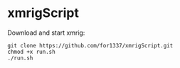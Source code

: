 # xmrigScript
Download and start xmrig:

```
git clone https://github.com/for1337/xmrigScript.git
chmod +x run.sh
./run.sh
```
